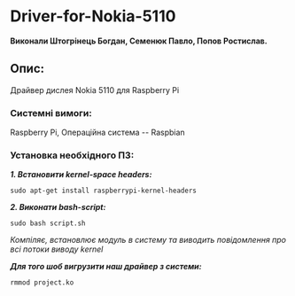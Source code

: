 # Driver-for-Nokia-5110
**Виконали Штогрінець Богдан, Семенюк Павло, Попов Ростислав.**
## Опис:
Драйвер дислея Nokia 5110 для Raspberry Pi
### Системні вимоги:
Raspberry Pi, Операційна система -- Raspbian

### Установка необхідного ПЗ:
**_1. Встановити kernel-space headers:_**
```
sudo apt-get install raspberrypi-kernel-headers
```
**_2. Виконати bash-script:_**
```
sudo bash script.sh
```
*Компіляє, встановлює модуль в систему та виводить повідомлення про всі потоки виводу kernel*

**_Для того шоб вигрузити наш драйвер з системи:_**
```
rmmod project.ko
```



